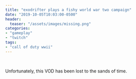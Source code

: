 ```yaml
---
title: "exodrifter plays a fishy world war two campaign"
date: "2019-10-05T10:03:00-0500"
header:
  teaser: "/assets/images/missing.png"
categories:
- "gameplay"
- "twitch"
tags:
- "call of duty wwii"
---
```

&nbsp;

Unfortunately, this VOD has been lost to the sands of time.
